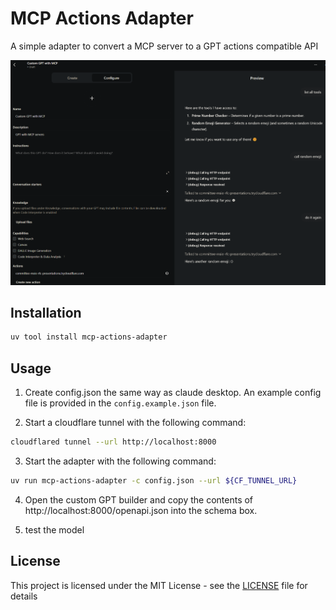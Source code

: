 # MCP Actions Adapter

A simple adapter to convert a MCP server to a GPT actions compatible API

![image](./assets/demo.png)

## Installation

```bash
uv tool install mcp-actions-adapter
```

## Usage

1) Create config.json the same way as claude desktop. An example config file is provided in the `config.example.json` file.

2) Start a cloudflare tunnel with the following command:

```bash
cloudflared tunnel --url http://localhost:8000
```

3) Start the adapter with the following command:

```bash
uv run mcp-actions-adapter -c config.json --url ${CF_TUNNEL_URL}
```
4) Open the custom GPT builder and copy the contents of http://localhost:8000/openapi.json into the schema box.

5) test the model

## License

This project is licensed under the MIT License - see the [LICENSE](LICENSE) file for details